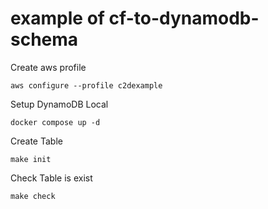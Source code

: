 # example of cf-to-dynamodb-schema

Create aws profile

```
aws configure --profile c2dexample
```

Setup DynamoDB Local

```
docker compose up -d
```

Create Table

```
make init
```

Check Table is exist

```
make check
```
